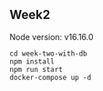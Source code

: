 ## Week2

Node version: v16.16.0

    cd week-two-with-db
    npm install
    npm run start
    docker-compose up -d

